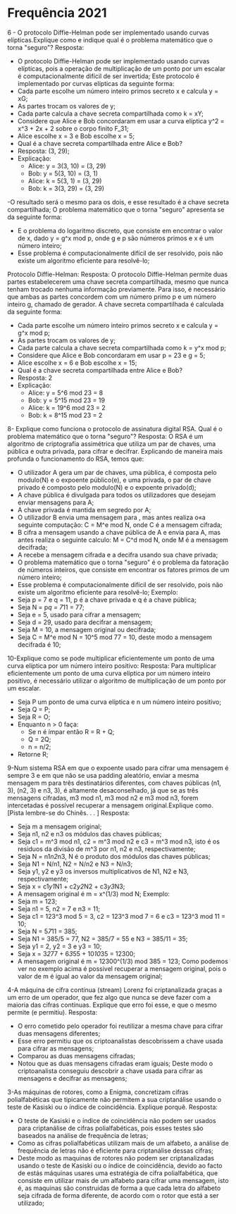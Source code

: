 # Frequência 2021

6 - O protocolo Diffie-Helman pode ser implementado usando curvas elípticas.Explique como e indique qual é o problema matemático 
que o torna "seguro"?
Resposta: 
  - O protocolo Diffie-Helman pode ser implementado usando curvas elípticas, pois a operação de multiplicação de um ponto por um 
  escalar é computacionalmente difícil de ser invertida;
  Este protocolo é implementado por curvas elípticas da seguinte forma:
  - Cada parte escolhe um número inteiro primos secreto x e calcula y = xG;
  - As partes trocam os valores de y;
  - Cada parte calcula a chave secreta compartilhada como k = xY;
  - Considere que Alice e Bob concordaram em usar a curva elíptica y^2 = x^3 + 2x + 2 sobre o corpo finito F_31;
  - Alice escolhe x = 3 e Bob escolhe x = 5;
  - Qual é a chave secreta compartilhada entre Alice e Bob?
  - Resposta: (3, 29);
  - Explicação: 
    - Alice: y = 3(3, 10) = (3, 29)
    - Bob: y = 5(3, 10) = (3, 1)
    - Alice: k = 5(3, 1) = (3, 29)
    - Bob: k = 3(3, 29) = (3, 29)

  -O resultado será o mesmo para os dois, e esse resultado é a chave secreta compartilhada;
  O problema matemático que o torna "seguro" apresenta se da seguinte forma:
  - E o problema do logaritmo discreto, que consiste em encontrar o valor de x, dado y = g^x mod p, onde g e p são números primos 
  e x é um número inteiro; 
  - Esse problema é computacionalmente difícil de ser resolvido, pois não existe um algoritmo eficiente para resolvê-lo;

Protocolo Diffie-Helman:
Resposta: O protocolo Diffie-Helman permite duas partes estabelecerem uma chave secreta compartilhada, mesmo que nunca tenham trocado 
nenhuma informação previamente. 
Para isso, é necessário que ambas as partes concordem com um número primo p e um número inteiro g, chamado de gerador. 
A chave secreta compartilhada é calculada da seguinte forma:
  - Cada parte escolhe um número inteiro primos secreto x e calcula y = g^x mod p;
  - As partes trocam os valores de y;
  - Cada parte calcula a chave secreta compartilhada como k = y^x mod p;
  - Considere que Alice e Bob concordaram em usar p = 23 e g = 5;
  - Alice escolhe x = 6 e Bob escolhe x = 15;
  - Qual é a chave secreta compartilhada entre Alice e Bob?
  - Resposta: 2
  - Explicação: 
    - Alice: y = 5^6 mod 23 = 8
    - Bob: y = 5^15 mod 23 = 19
    - Alice: k = 19^6 mod 23 = 2
    - Bob: k = 8^15 mod 23 = 2 

8- Explique como funciona o protocolo de assinatura digital RSA. Qual é o problema matemático que o torna "seguro"?
Resposta: O RSA é um algoritmo de criptografia assimétrica que utiliza um par de chaves, uma pública e outra privada, 
para cifrar e decifrar.
Explicando de maneira mais profunda o funcionamento do RSA, temos que:
  - O utilizador A gera um par de chaves, uma pública, é composta pelo modulo(N) e o expoente público(e), e uma privada, 
  o par de chave privado é composto pelo modulo(N) e o expoente privado(d);
  - A chave pública é divulgada para todos os utilizadores que desejam enviar mensagens para A;
  - A chave privada é mantida em segredo por A;
  - O utilizador B envia uma mensagem para , mas antes realiza o«a seguinte computação: C = M^e mod N, onde C é a mensagem cifrada;
  - B cifra a mensagem usando a chave pública de A e envia para A, mas antes realiza o seguinte calculo: M = C^d mod N, onde M é a mensagem decifrada;
  - A recebe a mensagem cifrada e a decifra usando sua chave privada;
  - O problema matemático que o torna "seguro" é o problema da fatoração de números inteiros, que consiste em encontrar os fatores primos de um número inteiro;
  - Esse problema é computacionalmente difícil de ser resolvido, pois não existe um algoritmo eficiente para resolvê-lo;
  Exemplo:
  - Seja p = 7 e q = 11, p é a chave privada e q é a chave pública;
  - Seja N = p*q = 7*11 = 77;
  - Seja e = 5, usado para cifrar a mensagem;
  - Seja d = 29, usado para decifrar a mensagem;
  - Seja M = 10, a mensagem original ou decifrada;
  - Seja C = M^e mod N = 10^5 mod 77 = 10, deste modo a mensagem decifrada é 10;

10-Explique como se pode multiplicar eficientemente um ponto de uma curva elíptica por um número inteiro positivo:
Resposta: 
Para multiplicar eficientemente um ponto de uma curva elíptica por um número inteiro positivo, é necessário utilizar o algoritmo 
de multiplicação de um ponto por um escalar.
  - Seja P um ponto de uma curva elíptica e n um número inteiro positivo;
  - Seja Q = P;
  - Seja R = O;
  - Enquanto n > 0 faça:
    - Se n é ímpar então R = R + Q;
    - Q = 2Q;
    - n = n/2;
  - Retorne R;

9-Num sistema RSA em que o expoente usado para cifrar uma mensagem é sempre 3 e em que não se usa padding aleatório, 
enviar a mesma mensagem m para três destinatários diferentes, com chaves públicas (n1, 3), (n2, 3) e n3, 3), é altamente 
desaconselhado, já que se as três mensagens cifradas, m3 mod n1, m3 mod n2 e m3 mod n3, forem intercetadas é possível recuperar 
a mensagem original.Explique como. [Pista lembre-se do Chinês. . . ]
Resposta: 
  - Seja m a mensagem original;
  - Seja n1, n2 e n3 os módulos das chaves públicas;
  - Seja c1 = m^3 mod n1, c2 = m^3 mod n2 e c3 = m^3 mod n3, isto é os residuos da divisão de m^3 por n1, n2 e n3, respectivamente;
  - Seja N = n1*n2*n3, N é o produto dos módulos das chaves públicas;
  - Seja N1 = N/n1, N2 = N/n2 e N3 = N/n3;
  - Seja y1, y2 e y3 os inversos multiplicativos de N1, N2 e N3, respectivamente;
  - Seja x = c1*y1*N1 + c2*y2*N2 + c3*y3*N3;
  - A mensagem original é m = x^(1/3) mod N;
  Exemplo:
  - Seja m = 123;
  - Seja n1 = 5, n2 = 7 e n3 = 11;
  - Seja c1 = 123^3 mod 5 = 3, c2 = 123^3 mod 7 = 6 e c3 = 123^3 mod 11 = 10;
  - Seja N = 5*7*11 = 385;
  - Seja N1 = 385/5 = 77, N2 = 385/7 = 55 e N3 = 385/11 = 35;
  - Seja y1 = 2, y2 = 3 e y3 = 10;
  - Seja x = 3*2*77 + 6*3*55 + 10*10*35 = 12300;
  - A mensagem original é m = 12300^(1/3) mod 385 = 123;
  Como podemos ver no exemplo acima é possivel recuperar a mensagem original, pois o valor de m é igual ao valor da mensagem original;

4-A máquina de cifra contínua (stream) Lorenz foi criptanalizada graças a um erro de um operador, que fez algo que nunca se 
deve fazer com a maioria das cifras contínuas. Explique que erro foi esse, e que o mesmo permite (e permitiu).
Resposta: 
  - O erro cometido pelo operador foi reutilizar a mesma chave para cifrar duas mensagens diferentes;
  - Esse erro permitiu que os criptoanalistas descobrissem a chave usada para cifrar as mensagens;
  - Comparou as duas mensagens cifradas;
  - Notou que as duas mensagens cifradas eram iguais;
  Deste modo o criptoanalista conseguiu descobrir a chave usada para cifrar as mensagens e decifrar as mensagens;

3-As máquinas de rotores, como a Enigma, concretizam cifras polialfabéticas que tipicamente
não permitem a sua criptanálise usando o teste de Kasiski ou o índice de coincidência. Explique porquê.
Resposta: 
  - O teste de Kasiski e o índice de coincidência não podem ser usados para criptanálise de cifras polialfabéticas, pois 
  esses testes são baseados na análise de frequência de letras;
  - Como as cifras polialfabéticas utilizam mais de um alfabeto, a análise de frequência de letras não é eficiente para 
  criptanálise dessas cifras;
  - Deste modo as maquinas de rotores não podem ser criptanalizadas usando o teste de Kasiski ou o índice de coincidência, devido ao facto de
  estás máquinas usares uma estratégia de cifra polialfabética, que consiste em utilizar mais de um alfabeto para cifrar uma mensagem, 
  isto é, as maquinas são construidas de forma a que cada letra do alfabeto seja cifrada de forma diferente, de acordo com o rotor que 
  está a ser utilizado;
